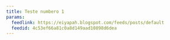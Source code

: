 ```yaml
---
title: Teste numbero 1
params:
  feedlink: https://eiyapah.blogspot.com/feeds/posts/default
  feedid: 4c53ef66a81c0a8d149aad10898d6dea
---
```

